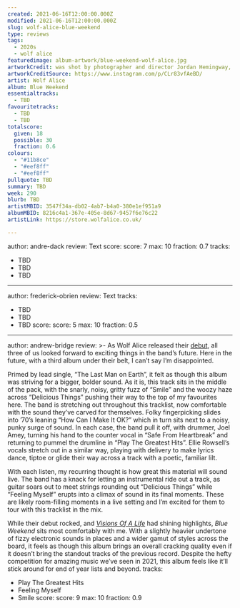 ```yaml
---
created: 2021-06-16T12:00:00.000Z
modified: 2021-06-16T12:00:00.000Z
slug: wolf-alice-blue-weekend
type: reviews
tags:
  - 2020s
  - wolf alice
featuredimage: album-artwork/blue-weekend-wolf-alice.jpg
artworkCredit: was shot by photographer and director Jordan Hemingway, who filmed 11 videos in seven days with the band ahead of the record’s release.
artworkCreditSource: https://www.instagram.com/p/CLr83vfAeBD/
artist: Wolf Alice
album: Blue Weekend
essentialtracks:
  - TBD
favouritetracks:
  - TBD
  - TBD
totalscore:
  given: 18
  possible: 30
  fraction: 0.6
colours:
  - "#11b8ce"
  - "#eef8ff"
  - "#eef8ff"
pullquote: TBD
summary: TBD
week: 290
blurb: TBD
artistMBID: 3547f34a-db02-4ab7-b4a0-380e1ef951a9
albumMBID: 8216c4a1-367e-405e-8d67-9457f6e76c22
artistLink: https://store.wolfalice.co.uk/

---
```

author: andre-dack
review: Text
score:
  score: 7
  max: 10
  fraction: 0.7
tracks:
  - TBD
  - TBD
  - TBD

---
author: frederick-obrien
review: Text
tracks:
  - TBD
  - TBD
  - TBD
score:
  score: 5
  max: 10
  fraction: 0.5

---
author: andrew-bridge
review: >-
  As Wolf Alice released their [debut](/reviews/wolf-alice-my-love-is-cool/), all three of us looked forward to exciting things in the band’s future. Here in the future, with a third album under their belt, I can’t say I’m disappointed.


  Primed by lead single, “The Last Man on Earth”, it felt as though this album was striving for a bigger, bolder sound. As it is, this track sits in the middle of the pack, with the snarly, noisy, gritty fuzz of “Smile” and the woozy haze across “Delicious Things” pushing their way to the top of my favourites here. The band is stretching out throughout this tracklist, now comfortable with the sound they’ve carved for themselves. Folky fingerpicking slides into ’70’s leaning “How Can I Make It OK?” which in turn sits next to a noisy, punky surge of sound. In each case, the band pull it off, with drummer, Joel Amey, turning his hand to the counter vocal in “Safe From Heartbreak” and returning to pummel the drumline in “Play The Greatest Hits”. Ellie Rowsell’s vocals stretch out in a similar way, playing with delivery to make lyrics dance, tiptoe or glide their way across a track with a poetic, familiar lilt.


  With each listen, my recurring thought is how great this material will sound live. The band has a knack for letting an instrumental ride out a track, as guitar soars out to meet strings rounding out “Delicious Things” while “Feeling Myself” erupts into a climax of sound in its final moments. These are likely room-filling moments in a live setting and I’m excited for them to tour with this tracklist in the mix.


  While their debut rocked, and _[Visions Of A Life](/reviews/wolf-alice-visions-of-a-life)_ had shining highlights, _Blue Weekend_ sits most comfortably with me. With a slightly heavier undertone of fizzy electronic sounds in places and a wider gamut of styles across the board, it feels as though this album brings an overall cracking quality even if it doesn’t bring the standout tracks of the previous record. Despite the hefty competition for amazing music we’ve seen in 2021, this album feels like it’ll stick around for end of year lists and beyond.
tracks:
  - Play The Greatest Hits
  - Feeling Myself
  - Smile
score:
  score: 9
  max: 10
  fraction: 0.9
